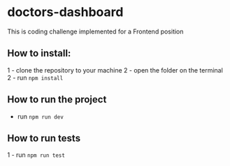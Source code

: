 # doctors-dashboard

This is coding challenge implemented for a Frontend position

## How to install:

1 - clone the repository to your machine
2 - open the folder on the terminal
2 - run `npm install`

## How to run the project

- run `npm run dev`

## How to run tests

1 - run `npm run test`

